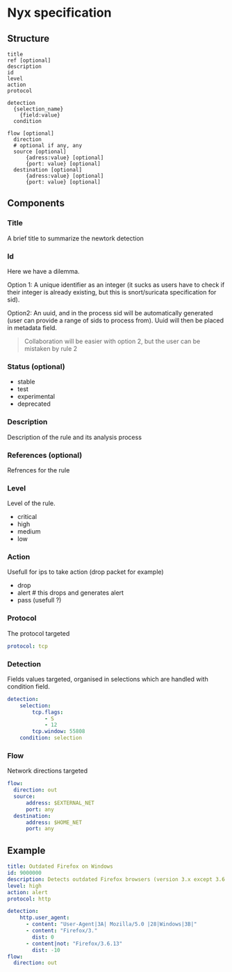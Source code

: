 # Nyx specification

## Structure


```
title
ref [optional]
description
id
level
action
protocol 

detection
  {selection_name}
    {field:value}
  condition

flow [optional]
  direction
  # optional if any, any
  source [optional]
      {adress:value} [optional]
      {port: value} [optional]
  destination [optional]
      {adress:value} [optional]
      {port: value} [optional]
```

## Components

### Title

A brief title to summarize the newtork detection

### Id

Here we have a dilemma.

Option 1: A unique identifier as an integer (it sucks as users have to check if their integer is already existing, but this is snort/suricata specification for sid).

Option2: An uuid, and in the process sid will be automatically generated (user can provide a range of sids to process from). Uuid will then be placed in metadata field.

> Collaboration will be easier with option 2, but the user can be mistaken by rule 2 

### Status (optional)

- stable
- test
- experimental
- deprecated

### Description

Description of the rule and its analysis process 

### References (optional)

Refrences for the rule

### Level

Level of the rule.
- critical
- high
- medium
- low

### Action

Usefull for ips to take action (drop packet for example)

- drop
- alert # this drops and generates alert
- pass (usefull ?)


### Protocol

The protocol targeted

```yaml
protocol: tcp
```

### Detection

Fields values targeted, organised in selections which are handled with condition field.

```yml
detection:
    selection:
        tcp.flags:
            - S
            - 12
        tcp.window: 55808
    condition: selection
```

### Flow

Network directions targeted

```yaml
flow:
  direction: out
  source: 
      address: $EXTERNAL_NET
      port: any
  destination:
      address: $HOME_NET
      port: any
```

## Example

```yml
title: Outdated Firefox on Windows
id: 9000000
description: Detects outdated Firefox browsers (version 3.x except 3.6.13) on Windows.
level: high
action: alert
protocol: http

detection:
    http.user_agent: 
      - content: "User-Agent|3A| Mozilla/5.0 |28|Windows|3B|"
      - content: "Firefox/3."
        dist: 0
      - content|not: "Firefox/3.6.13"
        dist: -10
flow:
  direction: out
```